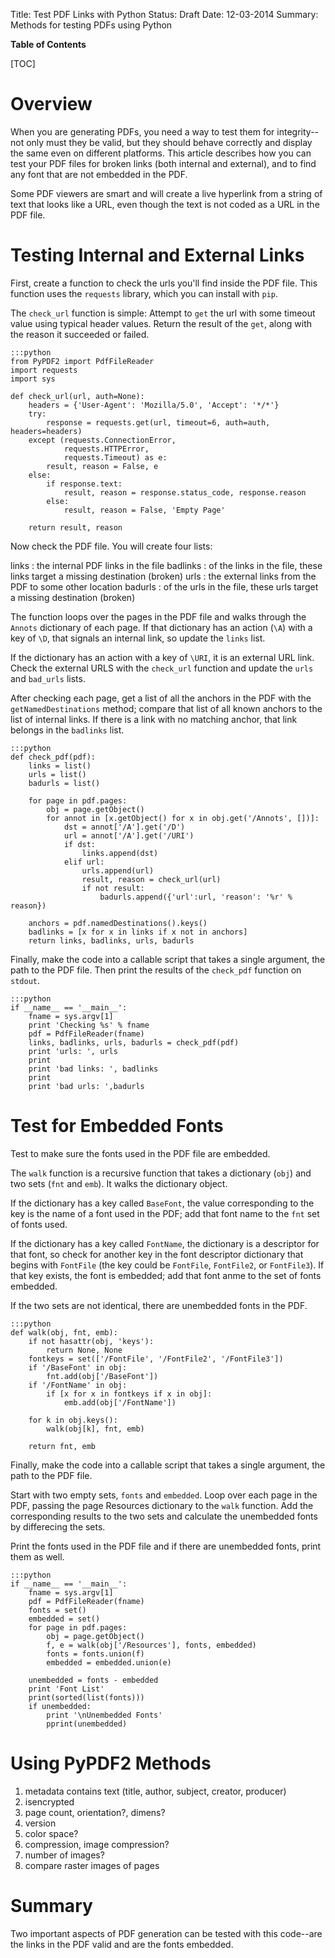 Title: Test PDF Links with Python
Status: Draft
Date: 12-03-2014
Summary: Methods for testing PDFs using Python

**Table of Contents**

[TOC]

# Overview

When you are generating PDFs, you need a way to test them for integrity--not only must they be valid, but they should behave correctly and display the same even on different platforms. This article describes how you can test your PDF files for broken links (both internal and external), and to find any font that are not embedded in the PDF.

Some PDF viewers are smart and will create a live hyperlink from a string of text that looks like a URL, even though the text is not coded as a URL in the PDF file. 

# Testing Internal and External Links

First, create a function to check the urls you'll find inside the PDF file. This function uses the ``requests`` library, which you can install with ``pip``. 

The ``check_url`` function is simple: Attempt to ``get`` the url with some timeout value using typical header values. Return the result of the ``get``, along with the reason it succeeded or failed.

    :::python
    from PyPDF2 import PdfFileReader
    import requests
    import sys

    def check_url(url, auth=None):
        headers = {'User-Agent': 'Mozilla/5.0', 'Accept': '*/*'}
        try:
            response = requests.get(url, timeout=6, auth=auth, headers=headers)
        except (requests.ConnectionError,
                requests.HTTPError,
                requests.Timeout) as e:
            result, reason = False, e
        else:
            if response.text:
                result, reason = response.status_code, response.reason
            else:
                result, reason = False, 'Empty Page'

        return result, reason

Now check the PDF file. You will create four lists:

links
: the internal PDF links in the file
badlinks
: of the links in the file, these links target a missing destination (broken)
urls
: the external links from the PDF to some other location
badurls
: of the urls in the file, these urls target a missing destination (broken)

The function loops over the pages in the PDF file and walks through the ``Annots`` dictionary of each page. If that dictionary has an action (``\A``) with a key of ``\D``, that signals an internal link, so update the ``links`` list.

If the dictionary has an action with a key of ``\URI``, it is an external URL link. Check the external URLS with the ``check_url`` function and update the ``urls`` and ``bad_urls`` lists.

After checking each page, get a list of all the anchors in the PDF with the ``getNamedDestinations`` method; compare that list of all known anchors to the list of internal links. If there is a link with no matching anchor, that link belongs in the ``badlinks`` list.

    :::python
    def check_pdf(pdf):
        links = list()
        urls = list()
        badurls = list()

        for page in pdf.pages:
            obj = page.getObject()
            for annot in [x.getObject() for x in obj.get('/Annots', [])]:
                dst = annot['/A'].get('/D')
                url = annot['/A'].get('/URI')
                if dst:
                    links.append(dst)
                elif url:
                    urls.append(url)
                    result, reason = check_url(url)
                    if not result:
                        badurls.append({'url':url, 'reason': '%r' % reason})

        anchors = pdf.namedDestinations().keys()
        badlinks = [x for x in links if x not in anchors]
        return links, badlinks, urls, badurls

Finally, make the code into a callable script that takes a single argument, the path to the PDF file. Then print the results of the ``check_pdf`` function on ``stdout``.

    :::python
    if __name__ == '__main__':
        fname = sys.argv[1]
        print 'Checking %s' % fname
        pdf = PdfFileReader(fname)
        links, badlinks, urls, badurls = check_pdf(pdf)
        print 'urls: ', urls
        print
        print 'bad links: ', badlinks
        print
        print 'bad urls: ',badurls



# Test for Embedded Fonts

Test to make sure the fonts used in the PDF file are embedded. 

The ``walk`` function is a recursive function that takes a dictionary (``obj``) and two sets (``fnt`` and ``emb``). It walks the dictionary object. 

If the dictionary has a key called ``BaseFont``, the value corresponding to the key is the name of a font used in the PDF; add that font name to the ``fnt`` set of fonts used.

If the dictionary has a key called ``FontName``, the dictionary is a descriptor for that font, so check for another key in the font descriptor dictionary that begins with ``FontFile`` (the key could be ``FontFile``, ``FontFile2``, or ``FontFile3``). If that key exists, the font is embedded; add that font anme to the set of fonts embedded.

If the two sets are not identical, there are unembedded fonts in the PDF.

    :::python
    def walk(obj, fnt, emb):
        if not hasattr(obj, 'keys'):
            return None, None
        fontkeys = set(['/FontFile', '/FontFile2', '/FontFile3'])
        if '/BaseFont' in obj:
            fnt.add(obj['/BaseFont'])
        if '/FontName' in obj:
            if [x for x in fontkeys if x in obj]:
                emb.add(obj['/FontName'])
     
        for k in obj.keys():
            walk(obj[k], fnt, emb)
        
        return fnt, emb

Finally, make the code into a callable script that takes a single argument, the path to the PDF file. 

Start with two empty sets, ``fonts`` and ``embedded``.
Loop over each page in the PDF, passing the page Resources dictionary to the ``walk`` function. Add the corresponding results to the two sets and calculate the unembedded fonts by differecing the sets.

Print the fonts used in the PDF file and if there are unembedded fonts, print them as well.

    :::python
    if __name__ == '__main__':
        fname = sys.argv[1]
        pdf = PdfFileReader(fname)
        fonts = set()
        embedded = set()
        for page in pdf.pages:
            obj = page.getObject()
            f, e = walk(obj['/Resources'], fonts, embedded)
            fonts = fonts.union(f)
            embedded = embedded.union(e)
        
        unembedded = fonts - embedded
        print 'Font List'
        print(sorted(list(fonts)))
        if unembedded:
            print '\nUnembedded Fonts'
            pprint(unembedded)

# Using PyPDF2 Methods 

1. metadata contains text (title, author, subject, creator, producer)
2. isencrypted
3. page count, orientation?, dimens?
4. version
5. color space?
6. compression, image compression?
7. number of images?
8. compare raster images of pages


# Summary

Two important aspects of PDF generation can be tested with this code--are the links in the PDF valid and are the fonts embedded. 
